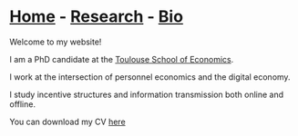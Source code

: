 # [Home](./index.html)  -  [Research](./research.html) - [Bio](./bio.html)

Welcome to my website!

I am a PhD candidate at the [Toulouse School of Economics](https://www.tse-fr.eu/).

I work at the intersection of personnel economics and the digital economy.

I study incentive structures and information transmission both online and offline.

You can download my CV [here](./cv.pdf)
